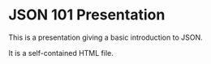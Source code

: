 JSON 101 Presentation
=====================

This is a presentation giving a basic introduction to JSON.

It is a self-contained HTML file.
